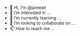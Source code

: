 - 👋 Hi, I’m @jameair
- 👀 I’m interested in ...
- 🌱 I’m currently learning ...
- 💞️ I’m looking to collaborate on ...
- 📫 How to reach me ...

<!---
jameair/jameair is a ✨ special ✨ repository because its `README.md` (this file) appears on your GitHub profile.
You can click the Preview link to take a look at your changes.
--->
